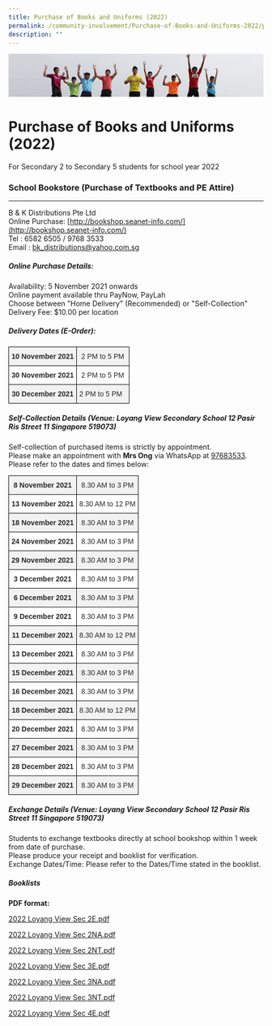 ```yaml
---
title: Purchase of Books and Uniforms (2022)
permalink: /community-involvement/Purchase-of-Books-and-Uniforms-2022/permalink/
description: ""
---
```

![](/images/Banner.jpg)

Purchase of Books and Uniforms (2022)
=====================================

For Secondary 2 to Secondary 5 students for school year 2022

### School Bookstore (Purchase of Textbooks and PE Attire)
------------------------------------------------------

B & K Distributions Pte Ltd  
Online Purchase: [http://bookshop.seanet-info.com/](http://bookshop.seanet-info.com/)  
Tel : 6582 6505 / 9768 3533  
Email : bk_distributions@yahoo.com.sg


##### Online Purchase Details: 

Availability: 5 November 2021 onwards  
Online payment available thru PayNow, PayLah  
Choose between "Home Delivery" (Recommended) or "Self-Collection"  
Delivery Fee: $10.00 per location


##### Delivery Dates (E-Order):

<style type="text/css">
.tg  {border-collapse:collapse;border-spacing:0;}
.tg td{border-color:black;border-style:solid;border-width:1px;font-family:Arial, sans-serif;font-size:14px;
  overflow:hidden;padding:10px 5px;word-break:normal;}
.tg th{border-color:black;border-style:solid;border-width:1px;font-family:Arial, sans-serif;font-size:14px;
  font-weight:normal;overflow:hidden;padding:10px 5px;word-break:normal;}
.tg .tg-vdkr{background-color:#F2F2F2;color:#282828;font-weight:bold;text-align:center;vertical-align:top}
.tg .tg-j0cj{background-color:#FFF;color:#282828;font-weight:bold;text-align:center;vertical-align:top}
.tg .tg-62gc{background-color:#F2F2F2;color:#282828;text-align:center;vertical-align:middle}
.tg .tg-r2gi{background-color:#FFF;color:#282828;text-align:center;vertical-align:middle}
.tg .tg-8gz8{background-color:#F2F2F2;color:#282828;text-align:center;vertical-align:top}
</style>
<table class="tg">
<thead>
  <tr>
    <th class="tg-vdkr">10 November 2021</th>
    <th class="tg-62gc" colspan="4"><span style="color:#282828;background-color:transparent">2 PM to 5 PM</span></th>
  </tr>
</thead>
<tbody>
  <tr>
    <td class="tg-j0cj">30 November 2021</td>
    <td class="tg-r2gi" colspan="4"><span style="color:#282828;background-color:transparent">2 PM to 5 PM</span></td>
  </tr>
  <tr>
    <td class="tg-vdkr"> 30 December 2021</td>
    <td class="tg-8gz8" colspan="4"><span style="color:#282828;background-color:transparent">2 PM to 5 PM&nbsp;&nbsp;</span></td>
  </tr>
</tbody>
</table>

##### Self-Collection Details (Venue: Loyang View Secondary School 12 Pasir Ris Street 11 Singapore 519073)

Self-collection of purchased items is strictly by appointment.  
Please make an appointment with **Mrs Ong** via WhatsApp at [97683533](http://wa.me/6597683533).  
Please refer to the dates and times below:

<style type="text/css">
.tg  {border-collapse:collapse;border-spacing:0;}
.tg td{border-color:black;border-style:solid;border-width:1px;font-family:Arial, sans-serif;font-size:14px;
  overflow:hidden;padding:10px 5px;word-break:normal;}
.tg th{border-color:black;border-style:solid;border-width:1px;font-family:Arial, sans-serif;font-size:14px;
  font-weight:normal;overflow:hidden;padding:10px 5px;word-break:normal;}
.tg .tg-vdkr{background-color:#F2F2F2;color:#282828;font-weight:bold;text-align:center;vertical-align:top}
.tg .tg-j0cj{background-color:#FFF;color:#282828;font-weight:bold;text-align:center;vertical-align:top}
.tg .tg-62gc{background-color:#F2F2F2;color:#282828;text-align:center;vertical-align:middle}
.tg .tg-r2gi{background-color:#FFF;color:#282828;text-align:center;vertical-align:middle}
</style>
<table class="tg">
<thead>
  <tr>
    <th class="tg-vdkr">8 November 2021</th>
    <th class="tg-62gc" colspan="4"><span style="color:#282828;background-color:transparent">8.30 AM to 3 PM</span></th>
  </tr>
</thead>
<tbody>
  <tr>
    <td class="tg-j0cj">13 November 2021</td>
    <td class="tg-r2gi" colspan="4"><span style="color:#282828;background-color:transparent">8.30 AM to 12 PM</span></td>
  </tr>
  <tr>
    <td class="tg-vdkr">18 November 2021 </td>
    <td class="tg-62gc" colspan="4"><span style="color:#282828;background-color:transparent">8.30 AM to 3 PM</span></td>
  </tr>
  <tr>
    <td class="tg-j0cj">24 November 2021<span style="color:#282828;background-color:transparent"> </span></td>
    <td class="tg-r2gi" colspan="4"><span style="color:#282828;background-color:transparent">    8.30 AM to 3 PM   </span></td>
  </tr>
  <tr>
    <td class="tg-vdkr">29 November 2021</td>
    <td class="tg-62gc" colspan="4"><span style="color:#282828;background-color:transparent">8.30 AM to 3 PM</span></td>
  </tr>
  <tr>
    <td class="tg-j0cj">3 December 2021</td>
    <td class="tg-r2gi" colspan="4"><span style="color:#282828;background-color:transparent">8.30 AM to 3 PM</span></td>
  </tr>
  <tr>
    <td class="tg-vdkr">6 December 2021</td>
    <td class="tg-62gc" colspan="4"><span style="color:#282828;background-color:transparent">8.30 AM to 3 PM</span><br></td>
  </tr>
  <tr>
    <td class="tg-j0cj">9 December 2021</td>
    <td class="tg-r2gi" colspan="4"><span style="color:#282828;background-color:transparent">8.30 AM to 3 PM</span></td>
  </tr>
  <tr>
    <td class="tg-vdkr">11 December 2021</td>
    <td class="tg-62gc" colspan="4"><span style="color:#282828;background-color:transparent">8.30 AM to 12 PM</span></td>
  </tr>
  <tr>
    <td class="tg-j0cj">13 December 2021</td>
    <td class="tg-r2gi" colspan="4"><span style="color:#282828;background-color:transparent">8.30 AM to 3 PM</span></td>
  </tr>
  <tr>
    <td class="tg-vdkr">15 December 2021<span style="color:#282828;background-color:transparent"> </span></td>
    <td class="tg-62gc" colspan="4"><span style="color:#282828;background-color:transparent">8.30 AM to 3 PM</span></td>
  </tr>
  <tr>
    <td class="tg-j0cj">16 December 2021</td>
    <td class="tg-r2gi" colspan="4"><span style="color:#282828;background-color:transparent">8.30 AM to 3 PM</span></td>
  </tr>
  <tr>
    <td class="tg-vdkr">18 December 2021<span style="color:#282828;background-color:transparent"> </span></td>
    <td class="tg-62gc" colspan="4"><span style="color:#282828;background-color:transparent">8.30 AM to 12 PM</span></td>
  </tr>
  <tr>
    <td class="tg-j0cj">20 December 2021<span style="color:#282828;background-color:transparent"> </span></td>
    <td class="tg-r2gi" colspan="4"><span style="color:#282828;background-color:transparent"> 8.30 AM to 3 PM</span><br></td>
  </tr>
  <tr>
    <td class="tg-vdkr">27 December 2021<span style="color:#282828;background-color:transparent"> </span></td>
    <td class="tg-62gc" colspan="4"><span style="color:#282828;background-color:transparent">8.30 AM to 3 PM</span></td>
  </tr>
  <tr>
    <td class="tg-j0cj">28 December 2021<span style="color:#282828;background-color:transparent"> </span></td>
    <td class="tg-r2gi" colspan="4"><span style="color:#282828;background-color:transparent">8.30 AM to 3 PM</span></td>
  </tr>
  <tr>
    <td class="tg-vdkr">29 December 2021<span style="color:#282828;background-color:transparent"> </span></td>
    <td class="tg-62gc" colspan="4"><span style="color:#282828;background-color:transparent">8.30 AM to 3 PM</span></td>
  </tr>
</tbody>
</table>

##### Exchange Details (Venue: Loyang View Secondary School 12 Pasir Ris Street 11 Singapore 519073)

Students to exchange textbooks directly at school bookshop within 1 week from date of purchase.  
Please produce your receipt and booklist for verification.  
Exchange Dates/Time: Please refer to the Dates/Time stated in the booklist.


##### Booklists

**PDF format:**

[2022 Loyang View Sec 2E.pdf](/files/2022%20Loyang%20View%20Sec%202E.pdf)

[2022 Loyang View Sec 2NA.pdf](/files/2022%20Loyang%20View%20Sec%202NA.pdf)

[2022 Loyang View Sec 2NT.pdf](/files/2022%20Loyang%20View%20Sec%202NT.pdf)

[2022 Loyang View Sec 3E.pdf](/files/2022%20Loyang%20View%20Sec%203E.pdf)

[2022 Loyang View Sec 3NA.pdf](/files/2022%20Loyang%20View%20Sec%203NA.pdf)

[2022 Loyang View Sec 3NT.pdf](/files/2022%20Loyang%20View%20Sec%203NT.pdf)

[2022 Loyang View Sec 4E.pdf](/files/2022%20Loyang%20View%20Sec%204E.pdf)